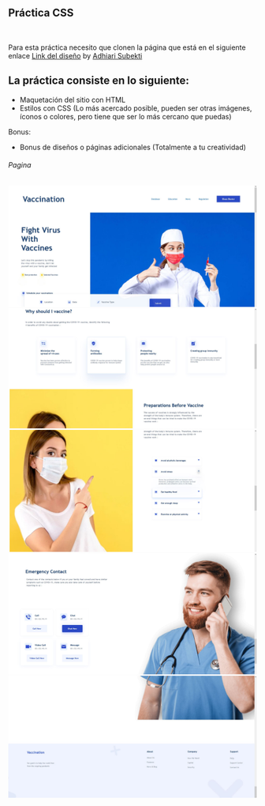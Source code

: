 ## **Práctica CSS**
<br>

Para esta práctica necesito que clonen la página que está en el siguiente enlace [Link del diseño](./landingVacunaci%C3%B3n.png) by [Adhiari Subekti](https://dribbble.com/Adhiari_is)

## La práctica consiste en lo siguiente:

- Maquetación del sitio con HTML
- Estilos con CSS (Lo más acercado posible, pueden ser otras imágenes, íconos o colores, pero tiene que ser lo más cercano que puedas)

Bonus:
- Bonus de diseños o páginas adicionales (Totalmente a tu creatividad)

###### Pagina

![Captura](./screenshot/Captura.JPG)
![Captura1](./screenshot/Captura1.JPG)
![Captura2](./screenshot/Captura2.JPG)
![Captura3](./screenshot/Captura3.JPG)
![Captura4](./screenshot/Captura4.JPG)
